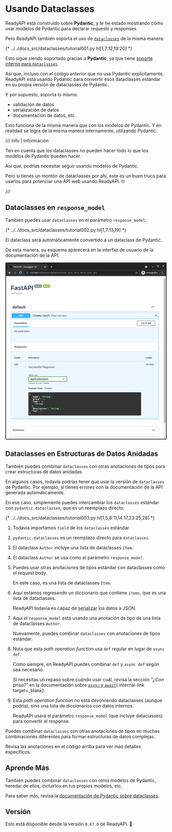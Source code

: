 # Usando Dataclasses

ReadyAPI está construido sobre **Pydantic**, y te he estado mostrando cómo usar modelos de Pydantic para declarar requests y responses.

Pero ReadyAPI también soporta el uso de <a href="https://docs.python.org/3/library/dataclasses.html" class="external-link" target="_blank">`dataclasses`</a> de la misma manera:

{* ../../docs_src/dataclasses/tutorial001.py hl[1,7:12,19:20] *}

Esto sigue siendo soportado gracias a **Pydantic**, ya que tiene <a href="https://docs.pydantic.dev/latest/concepts/dataclasses/#use-of-stdlib-dataclasses-with-basemodel" class="external-link" target="_blank">soporte interno para `dataclasses`</a>.

Así que, incluso con el código anterior que no usa Pydantic explícitamente, ReadyAPI está usando Pydantic para convertir esos dataclasses estándar en su propia versión de dataclasses de Pydantic.

Y por supuesto, soporta lo mismo:

* validación de datos
* serialización de datos
* documentación de datos, etc.

Esto funciona de la misma manera que con los modelos de Pydantic. Y en realidad se logra de la misma manera internamente, utilizando Pydantic.

/// info | Información

Ten en cuenta que los dataclasses no pueden hacer todo lo que los modelos de Pydantic pueden hacer.

Así que, podrías necesitar seguir usando modelos de Pydantic.

Pero si tienes un montón de dataclasses por ahí, este es un buen truco para usarlos para potenciar una API web usando ReadyAPI. 🤓

///

## Dataclasses en `response_model`

También puedes usar `dataclasses` en el parámetro `response_model`:

{* ../../docs_src/dataclasses/tutorial002.py hl[1,7:13,19] *}

El dataclass será automáticamente convertido a un dataclass de Pydantic.

De esta manera, su esquema aparecerá en la interfaz de usuario de la documentación de la API:

<img src="/img/tutorial/dataclasses/image01.png">

## Dataclasses en Estructuras de Datos Anidadas

También puedes combinar `dataclasses` con otras anotaciones de tipos para crear estructuras de datos anidadas.

En algunos casos, todavía podrías tener que usar la versión de `dataclasses` de Pydantic. Por ejemplo, si tienes errores con la documentación de la API generada automáticamente.

En ese caso, simplemente puedes intercambiar los `dataclasses` estándar con `pydantic.dataclasses`, que es un reemplazo directo:

{* ../../docs_src/dataclasses/tutorial003.py hl[1,5,8:11,14:17,23:25,28] *}

1. Todavía importamos `field` de los `dataclasses` estándar.

2. `pydantic.dataclasses` es un reemplazo directo para `dataclasses`.

3. El dataclass `Author` incluye una lista de dataclasses `Item`.

4. El dataclass `Author` se usa como el parámetro `response_model`.

5. Puedes usar otras anotaciones de tipos estándar con dataclasses como el request body.

    En este caso, es una lista de dataclasses `Item`.

6. Aquí estamos regresando un diccionario que contiene `items`, que es una lista de dataclasses.

    ReadyAPI todavía es capaz de <abbr title="converting the data to a format that can be transmitted">serializar</abbr> los datos a JSON.

7. Aquí el `response_model` está usando una anotación de tipo de una lista de dataclasses `Author`.

    Nuevamente, puedes combinar `dataclasses` con anotaciones de tipos estándar.

8. Nota que esta *path operation function* usa `def` regular en lugar de `async def`.

    Como siempre, en ReadyAPI puedes combinar `def` y `async def` según sea necesario.

    Si necesitas un repaso sobre cuándo usar cuál, revisa la sección _"¿Con prisa?"_ en la documentación sobre [`async` y `await`](../async.md#in-a-hurry){.internal-link target=_blank}.

9. Esta *path operation function* no está devolviendo dataclasses (aunque podría), sino una lista de diccionarios con datos internos.

    ReadyAPI usará el parámetro `response_model` (que incluye dataclasses) para convertir el response.

Puedes combinar `dataclasses` con otras anotaciones de tipos en muchas combinaciones diferentes para formar estructuras de datos complejas.

Revisa las anotaciones en el código arriba para ver más detalles específicos.

## Aprende Más

También puedes combinar `dataclasses` con otros modelos de Pydantic, heredar de ellos, incluirlos en tus propios modelos, etc.

Para saber más, revisa la <a href="https://docs.pydantic.dev/latest/concepts/dataclasses/" class="external-link" target="_blank">documentación de Pydantic sobre dataclasses</a>.

## Versión

Esto está disponible desde la versión `0.67.0` de ReadyAPI. 🔖
